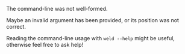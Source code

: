 The command-line was not well-formed.

Maybe an invalid argument has been provided, or its position was not correct.

Reading the command-line usage with `weld --help` might be useful, otherwise
feel free to ask help!
